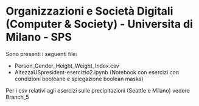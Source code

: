 # Organizzazioni e Società Digitali (Computer & Society) - Universita di Milano - SPS

Sono presenti i seguenti file:
- Person_Gender_Height_Weight_Index.csv
- AltezzaUSpresident-esercizio2.ipynb (Notebook con esercizi con condizioni booleane e spiegazione boolean masks) 

Per i csv relativi agli esercizi sulle precipitazioni (Seattle e Milano) vedere Branch_5
